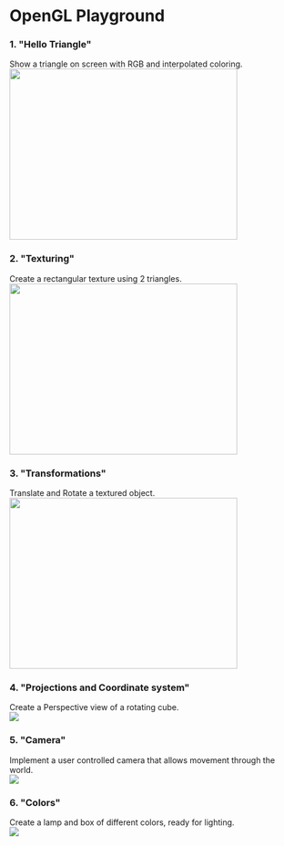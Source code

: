 # OpenGL Playground
### 1. "Hello Triangle"
Show a triangle on screen with RGB and interpolated coloring.</br>
<img src="https://image.ibb.co/bzA7iw/Hello_Triangle.png" width=400 height=300/>

### 2. "Texturing"
Create a rectangular texture using 2 triangles.</br>
<img src="https://image.ibb.co/cu2niw/Texture_Alpha.png" width=400 height=300/>


### 3. "Transformations"
Translate and Rotate a textured object.</br>
<img src="https://image.ibb.co/eFodqb/Transformation.png" width=400 height=300/>

### 4. "Projections and Coordinate system"
Create a Perspective view of a rotating cube.</br>
![](https://image.ibb.co/jMptqb/projections.gif)

### 5. "Camera"
Implement a user controlled camera that allows movement through the world.</br>
![](https://image.ibb.co/goa1BG/Camera_Movement.gif)

### 6. "Colors"
Create a lamp and box of different colors, ready for lighting.</br>
![](https://preview.ibb.co/jEgq6G/Colors.gif)